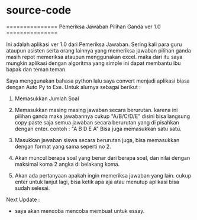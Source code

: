 # source-code

=============== Pemeriksa Jawaban Pilihan Ganda ver 1.0 ===============

Ini adalah aplikasi ver 1.0 dari Pemeriksa Jawaban.
Sering kali para guru ataupun asisten serta orang lainnya yang memeriksa jawaban pilihan ganda masih repot memeriksa ataupun menggunakan excel. maka dari itu saya mungkin aplikasi dengan algoritma yang simple ini dapat membantu ibu bapak dan teman teman.

Saya menggunakan bahasa python lalu saya convert menjadi aplikasi biasa dengan Auto Py to Exe. Untuk alurnya sebagai berikut :

1. Memasukkan Jumlah Soal
2. Memasukkan masing masing jawaban secara berurutan. karena ini pilihan ganda maka jawabannya cukup "A/B/C/D/E" disini bisa langsung copy paste saja semua jawaban secara berurutan yang di pisahkan dengan enter. contoh :
"A
 B
 D
 E
 A"
 Bisa juga memasukkan satu satu.

3. Masukkan jawaban siswa secara berurutan juga, bisa memasukkan dengan format yang sama seperti no 2.
4. Akan muncul berapa soal yang benar dari berapa soal, dan nilai dengan maksimal koma 2 angka di belakang koma.
5. Akan ada pertanyaan apakah ingin memeriksa jawaban yang lain. cukup enter untuk lanjut lagi, bisa ketik apa aja atau menutup aplikasi bisa sudah selesai. 

Next Update :
- saya akan mencoba mencoba membuat untuk essay.